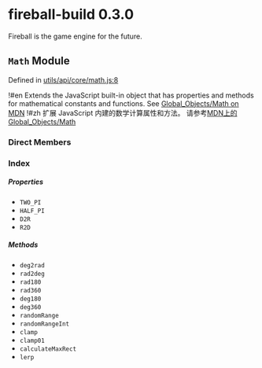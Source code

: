 
# fireball-build 0.3.0

Fireball is the game engine for the future.


## `Math` Module



Defined in [utils/api/core/math.js:8](../files/utils_api_core_math.js.html#l8)



!#en
Extends the JavaScript built-in object that has properties and methods for mathematical constants and functions.
See [Global_Objects/Math on MDN](https://developer.mozilla.org/en-US/docs/Web/JavaScript/Reference/Global_Objects/Math)
!#zh 扩展 JavaScript 内建的数学计算属性和方法。
请参考[MDN上的Global_Objects/Math](https://developer.mozilla.org/en-US/docs/Web/JavaScript/Reference/Global_Objects/Math)





### Direct Members
### Index

##### Properties

  - `TWO_PI`
  - `HALF_PI`
  - `D2R`
  - `R2D`



##### Methods

  - `deg2rad`
  - `rad2deg`
  - `rad180`
  - `rad360`
  - `deg180`
  - `deg360`
  - `randomRange`
  - `randomRangeInt`
  - `clamp`
  - `clamp01`
  - `calculateMaxRect`
  - `lerp`






